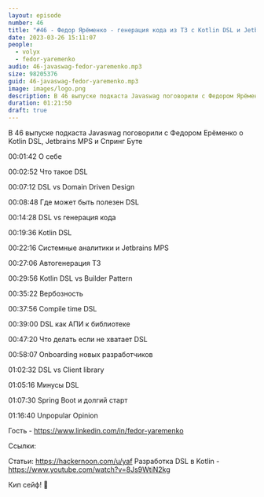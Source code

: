 ```yaml
---
layout: episode
number: 46
title: "#46 - Федор Ярёменко - генерация кода из ТЗ с Kotlin DSL и Jetbrains MPS, медленный старт Спринг Бута"
date: 2023-03-26 15:11:07
people:
  - volyx
  - fedor-yaremenko
audio: 46-javaswag-fedor-yaremenko.mp3
size: 98205376
guid: 46-javaswag-fedor-yaremenko.mp3
image: images/logo.png
description: В 46 выпуске подкаста Javaswag поговорили с Федором Ярёменко о Kotlin DSL, Jetbrains MPS и Спринг Буте
duration: 01:21:50
draft: true
---
```


В 46 выпуске подкаста Javaswag поговорили с Федором Ерёменко о Kotlin DSL, Jetbrains MPS и Спринг Буте

00:01:42 О себе

00:02:52 Что такое DSL 

00:07:12 DSL vs Domain Driven Design

00:08:48 Где может быть полезен DSL

00:14:28 DSL vs генерация кода

00:19:36 Kotlin DSL

00:22:16 Системные аналитики и Jetbrains MPS

00:27:06 Автогенерация ТЗ

00:29:56 Kotlin  DSL vs Builder Pattern

00:35:22 Вербозность

00:37:56 Compile time DSL 

00:39:00 DSL как АПИ к библиотеке

00:47:20 Что делать если не хватает DSL 

00:58:07 Onboarding новых разработчиков

01:02:32 DSL vs Client library

01:05:16 Минусы DSL

01:07:30 Spring Boot и долгий старт

01:16:40 Unpopular Opinion

Гость - https://www.linkedin.com/in/fedor-yaremenko

Ссылки:

Статьи: https://hackernoon.com/u/yaf
Разработка DSL в Kotlin -  https://www.youtube.com/watch?v=8Js9WtiN2kg


Кип сейф! 🖖

